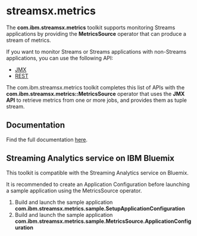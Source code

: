 # streamsx.metrics

The **com.ibm.streamsx.metrics** toolkit supports monitoring Streams applications
by providing the **MetricsSource** operator that can produce a stream of metrics.

If you want to monitor Streams or Streams applications with non-Streams
applications, you can use the following API:

* [JMX](http://www.ibm.com/support/knowledgecenter/SSCRJU_4.2.0/com.ibm.streams.ref.doc/doc/jmxapi.html)
* [REST](http://www.ibm.com/support/knowledgecenter/SSCRJU_4.2.0/com.ibm.streams.restapi.doc/doc/restapis.html)

The com.ibm.streamsx.metrics toolkit completes this list of APIs with the
**com.ibm.streamsx.metrics::MetricsSource** operator that uses the **JMX API**
to retrieve metrics from one or more jobs, and provides them as tuple stream.

## Documentation

Find the full documentation [here](https://ibmstreams.github.io/streamsx.metrics/).

## Streaming Analytics service on IBM Bluemix

This toolkit is compatible with the Streaming Analytics service on Bluemix.

It is recommended to create an Application Configuration before launching a sample application using the MetricsSource operator.

1. Build and launch the sample application **com.ibm.streamsx.metrics.sample.SetupApplicationConfiguration**
2. Build and launch the sample application **com.ibm.streamsx.metrics.sample.MetricsSource.ApplicationConfiguration**


